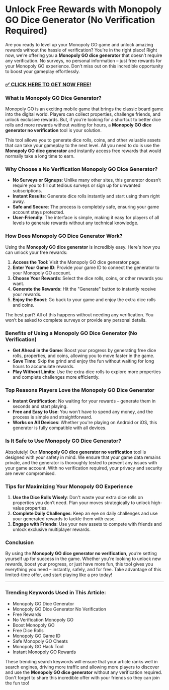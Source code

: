 # Unlock Free Rewards with Monopoly GO Dice Generator (No Verification Required)

Are you ready to level up your Monopoly GO game and unlock amazing rewards without the hassle of verification? You're in the right place! Right now, we’re offering you a **Monopoly GO dice generator** that doesn’t require any verification. No surveys, no personal information – just free rewards for your Monopoly GO experience. Don’t miss out on this incredible opportunity to boost your gameplay effortlessly.

### [✅ CLICK HERE TO GET NOW FREE!](https://freeforyou.xyz/monopoly/go/)

### What is Monopoly GO Dice Generator?

Monopoly GO is an exciting mobile game that brings the classic board game into the digital world. Players can collect properties, challenge friends, and unlock exclusive rewards. But, if you’re looking for a shortcut to better dice rolls and more rewards without waiting for hours, a **Monopoly GO dice generator no verification** tool is your solution.

This tool allows you to generate dice rolls, coins, and other valuable assets that can take your gameplay to the next level. All you need to do is use the **Monopoly GO dice generator** and instantly access free rewards that would normally take a long time to earn.

### Why Choose a No Verification Monopoly GO Dice Generator?

- **No Surveys or Signups**: Unlike many other sites, this generator doesn’t require you to fill out tedious surveys or sign up for unwanted subscriptions.
- **Instant Results**: Generate dice rolls instantly and start using them right away.
- **Safe and Secure**: The process is completely safe, ensuring your game account stays protected.
- **User-Friendly**: The interface is simple, making it easy for players of all levels to generate rewards without any technical knowledge.

### How Does Monopoly GO Dice Generator Work?

Using the **Monopoly GO dice generator** is incredibly easy. Here's how you can unlock your free rewards:

1. **Access the Tool**: Visit the Monopoly GO dice generator page.
2. **Enter Your Game ID**: Provide your game ID to connect the generator to your Monopoly GO account.
3. **Choose Your Rewards**: Select the dice rolls, coins, or other rewards you want.
4. **Generate the Rewards**: Hit the "Generate" button to instantly receive your rewards.
5. **Enjoy the Boost**: Go back to your game and enjoy the extra dice rolls and coins.

The best part? All of this happens without needing any verification. You won’t be asked to complete surveys or provide any personal details.

### Benefits of Using a Monopoly GO Dice Generator (No Verification)

- **Get Ahead in the Game**: Boost your progress by generating free dice rolls, properties, and coins, allowing you to move faster in the game.
- **Save Time**: Skip the grind and enjoy the fun without waiting for long hours to accumulate rewards.
- **Play Without Limits**: Use the extra dice rolls to explore more properties and complete challenges more efficiently.

### Top Reasons Players Love the Monopoly GO Dice Generator

- **Instant Gratification**: No waiting for your rewards – generate them in seconds and start playing.
- **Free and Easy to Use**: You won’t have to spend any money, and the process is simple and straightforward.
- **Works on All Devices**: Whether you're playing on Android or iOS, this generator is fully compatible with all devices.

### Is It Safe to Use Monopoly GO Dice Generator?

Absolutely! Our **Monopoly GO dice generator no verification** tool is designed with your safety in mind. We ensure that your game data remains private, and the generator is thoroughly tested to prevent any issues with your game account. With no verification required, your privacy and security are never compromised.

### Tips for Maximizing Your Monopoly GO Experience

1. **Use the Dice Rolls Wisely**: Don't waste your extra dice rolls on properties you don’t need. Plan your moves strategically to unlock high-value properties.
2. **Complete Daily Challenges**: Keep an eye on daily challenges and use your generated rewards to tackle them with ease.
3. **Engage with Friends**: Use your new assets to compete with friends and unlock exclusive multiplayer rewards.

### Conclusion

By using the **Monopoly GO dice generator no verification**, you’re setting yourself up for success in the game. Whether you're looking to unlock new rewards, boost your progress, or just have more fun, this tool gives you everything you need – instantly, safely, and for free. Take advantage of this limited-time offer, and start playing like a pro today!

---

### Trending Keywords Used in This Article:

- Monopoly GO Dice Generator
- Monopoly GO Dice Generator No Verification
- Free Rewards
- No Verification Monopoly GO
- Boost Monopoly GO
- Free Dice Rolls
- Monopoly GO Game ID
- Safe Monopoly GO Cheats
- Monopoly GO Hack Tool
- Instant Monopoly GO Rewards

These trending search keywords will ensure that your article ranks well in search engines, driving more traffic and allowing more players to discover and use the **Monopoly GO dice generator** without any verification required. Don't forget to share this incredible offer with your friends so they can join the fun too!
